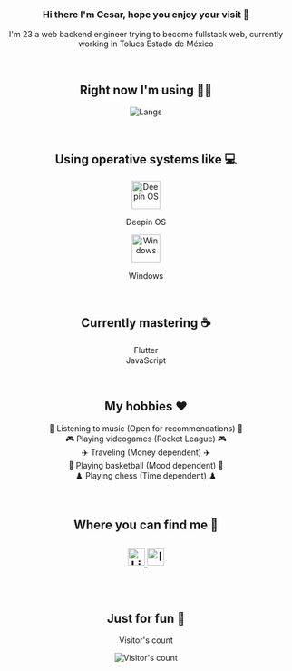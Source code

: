 <h3 align="center"> Hi there I'm Cesar, hope you enjoy your visit 👋 </h3>
<p align="center"> I'm 23 a web backend engineer trying to become fullstack web, currently working in Toluca Estado de México </p>
</br>

<h2 align="center"> Right now I'm using 👨‍💼 </h2>
<p align="center"><img src="https://github-readme-stats.vercel.app/api/top-langs/?username=Cesar98&langs_count=10&theme=tokyonight&layout=compact" alt="Langs" /></p>
</br>

<h2 align="center"> Using operative systems like 💻 </h2>
<p align="center">
  <img src="https://upload.wikimedia.org/wikipedia/commons/thumb/f/f5/Deepin_logo.svg/1050px-Deepin_logo.svg.png" width="50" alt="Deepin OS" />
</br>
<p align="center">
  Deepin OS
</p>
</p>

<p align="center">
  <img src="https://upload.wikimedia.org/wikipedia/commons/thumb/5/5f/Windows_logo_-_2012.svg/2048px-Windows_logo_-_2012.svg.png" width="50" alt="Windows" />
  </br>
<p align="center">
  Windows
</p>
</p>

</br>

<h2 align="center"> Currently mastering ☕ </h2>
<p align="center">
   <img src="https://static.cdnlogo.com/logos/f/30/flutter.svg" width="15" /> Flutter <img src="https://static.cdnlogo.com/logos/f/30/flutter.svg" width="15" />
  </br>
  <img src="https://upload.wikimedia.org/wikipedia/commons/thumb/9/99/Unofficial_JavaScript_logo_2.svg/1200px-Unofficial_JavaScript_logo_2.svg.png" width="15" /> JavaScript <img src="https://upload.wikimedia.org/wikipedia/commons/thumb/9/99/Unofficial_JavaScript_logo_2.svg/1200px-Unofficial_JavaScript_logo_2.svg.png" width="15" />
<!--   <img src="https://upload.wikimedia.org/wikipedia/commons/thumb/c/c3/Python-logo-notext.svg/1200px-Python-logo-notext.svg.png" width="15" /> Python <img src="https://upload.wikimedia.org/wikipedia/commons/thumb/c/c3/Python-logo-notext.svg/1200px-Python-logo-notext.svg.png" width="15" />
  </br> -->
 
</p>
</br>

<h2 align="center"> My hobbies ❤️ </h2>
<p align="center">
  🎵 Listening to music (Open for recommendations) 🎵
  </br>
  🎮 Playing videogames (Rocket League) 🎮
  </br>
  ✈️ Traveling (Money dependent) ✈️
  </br>
  🏀 Playing basketball (Mood dependent) 🏀
  </br>
  ♟️ Playing chess (Time dependent) ♟️
</p>
</br>

<h2 align="center"> Where you can find me 🧔 <h2>
<p align="center">
  <a href="https://www.linkedin.com/in/cesar-alvarez-b4922a217/">
    <img src="https://cdn-icons-png.flaticon.com/512/174/174857.png" alt="Linkedin profile" height="30" width="30">
  </a>
  <a href="https://www.instagram.com/cuar__cuar/">
    <img src="https://ladatacuenta.com/wp-content/uploads/2021/01/instagram-logo-png-transparent-0.png" alt="Instagram profile" height="30" width="30">
  </a>
</p>
</br>

<h2 align="center"> Just for fun 🐶 </h2>
<p align="center"> Visitor's count </p>
<p align="center">
  <img src="https://profile-counter.glitch.me/{Cesar98}/count.svg" alt="Visitor's count" />
</p>

